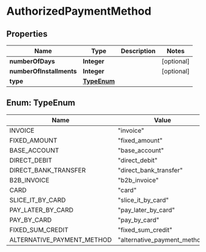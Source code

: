 

# AuthorizedPaymentMethod


## Properties

| Name | Type | Description | Notes |
|------------ | ------------- | ------------- | -------------|
|**numberOfDays** | **Integer** |  |  [optional] |
|**numberOfInstallments** | **Integer** |  |  [optional] |
|**type** | [**TypeEnum**](#TypeEnum) |  |  |



## Enum: TypeEnum

| Name | Value |
|---- | -----|
| INVOICE | &quot;invoice&quot; |
| FIXED_AMOUNT | &quot;fixed_amount&quot; |
| BASE_ACCOUNT | &quot;base_account&quot; |
| DIRECT_DEBIT | &quot;direct_debit&quot; |
| DIRECT_BANK_TRANSFER | &quot;direct_bank_transfer&quot; |
| B2B_INVOICE | &quot;b2b_invoice&quot; |
| CARD | &quot;card&quot; |
| SLICE_IT_BY_CARD | &quot;slice_it_by_card&quot; |
| PAY_LATER_BY_CARD | &quot;pay_later_by_card&quot; |
| PAY_BY_CARD | &quot;pay_by_card&quot; |
| FIXED_SUM_CREDIT | &quot;fixed_sum_credit&quot; |
| ALTERNATIVE_PAYMENT_METHOD | &quot;alternative_payment_method&quot; |



